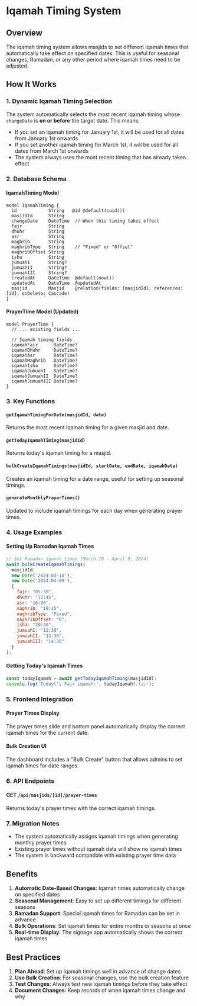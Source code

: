 # Iqamah Timing System

## Overview

The iqamah timing system allows masjids to set different iqamah times that automatically take effect on specified dates. This is useful for seasonal changes, Ramadan, or any other period where iqamah times need to be adjusted.

## How It Works

### 1. Dynamic Iqamah Timing Selection

The system automatically selects the most recent iqamah timing whose `changeDate` is **on or before** the target date. This means:

- If you set an iqamah timing for January 1st, it will be used for all dates from January 1st onwards
- If you set another iqamah timing for March 1st, it will be used for all dates from March 1st onwards
- The system always uses the most recent timing that has already taken effect

### 2. Database Schema

#### IqamahTiming Model
```prisma
model IqamahTiming {
  id            String   @id @default(cuid())
  masjidId      String
  changeDate    DateTime  // When this timing takes effect
  fajr          String
  dhuhr         String
  asr           String
  maghrib       String
  maghribType   String    // "Fixed" or "Offset"
  maghribOffset String
  isha          String
  jumuahI       String?
  jumuahII      String?
  jumuahIII     String?
  createdAt     DateTime  @default(now())
  updatedAt     DateTime  @updatedAt
  masjid        Masjid    @relation(fields: [masjidId], references: [id], onDelete: Cascade)
}
```

#### PrayerTime Model (Updated)
```prisma
model PrayerTime {
  // ... existing fields ...
  
  // Iqamah timing fields
  iqamahFajr      DateTime?
  iqamahDhuhr     DateTime?
  iqamahAsr       DateTime?
  iqamahMaghrib   DateTime?
  iqamahIsha      DateTime?
  iqamahJumuahI   DateTime?
  iqamahJumuahII  DateTime?
  iqamahJumuahIII DateTime?
}
```

### 3. Key Functions

#### `getIqamahTimingForDate(masjidId, date)`
Returns the most recent iqamah timing for a given masjid and date.

#### `getTodayIqamahTiming(masjidId)`
Returns today's iqamah timing for a masjid.

#### `bulkCreateIqamahTimings(masjidId, startDate, endDate, iqamahData)`
Creates an iqamah timing for a date range, useful for setting up seasonal timings.

#### `generateMonthlyPrayerTimes()`
Updated to include iqamah timings for each day when generating prayer times.

### 4. Usage Examples

#### Setting Up Ramadan Iqamah Times
```javascript
// Set Ramadan iqamah times (March 10 - April 9, 2024)
await bulkCreateIqamahTimings(
  masjidId,
  new Date('2024-03-10'),
  new Date('2024-04-09'),
  {
    fajr: "05:30",
    dhuhr: "12:45",
    asr: "16:00",
    maghrib: "19:15",
    maghribType: "Fixed",
    maghribOffset: "0",
    isha: "20:30",
    jumuahI: "12:30",
    jumuahII: "13:30",
    jumuahIII: "14:30"
  }
);
```

#### Getting Today's Iqamah Times
```javascript
const todayIqamah = await getTodayIqamahTiming(masjidId);
console.log('Today\'s Fajr iqamah:', todayIqamah?.fajr);
```

### 5. Frontend Integration

#### Prayer Times Display
The prayer times slide and bottom panel automatically display the correct iqamah times for the current date.

#### Bulk Creation UI
The dashboard includes a "Bulk Create" button that allows admins to set iqamah times for date ranges.

### 6. API Endpoints

#### GET `/api/masjids/[id]/prayer-times`
Returns today's prayer times with the correct iqamah timings.

### 7. Migration Notes

- The system automatically assigns iqamah timings when generating monthly prayer times
- Existing prayer times without iqamah data will show no iqamah times
- The system is backward compatible with existing prayer time data

## Benefits

1. **Automatic Date-Based Changes**: Iqamah times automatically change on specified dates
2. **Seasonal Management**: Easy to set up different timings for different seasons
3. **Ramadan Support**: Special iqamah times for Ramadan can be set in advance
4. **Bulk Operations**: Set iqamah times for entire months or seasons at once
5. **Real-time Display**: The signage app automatically shows the correct iqamah times

## Best Practices

1. **Plan Ahead**: Set up iqamah timings well in advance of change dates
2. **Use Bulk Creation**: For seasonal changes, use the bulk creation feature
3. **Test Changes**: Always test new iqamah timings before they take effect
4. **Document Changes**: Keep records of when iqamah times change and why 